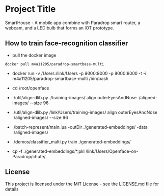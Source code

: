 # Project Title
SmartHouse - A mobile app combine with Paradrop smart router, a webcam, and a LED bulb that forms an IOT prototype.

## How to train face-recognition classifier
+ pull the docker image
```
docker pull m4a11205/paradrop-smartbase-multi
```
+ docker run -v /Users:/link/Users -p 9000:9000 -p 8000:8000 -t -i m4a11205/paradrop-smartbase-multi /bin/bash

+ cd /root/openface

+ ./util/align-dlib.py ./training-images/ align outerEyesAndNose ./aligned-images/ --size 96

+ ./util/align-dlib.py /link/Users/training-images/ align outerEyesAndNose ./aligned-images/ --size 96

+ ./batch-represent/main.lua -outDir ./generated-embeddings/ -data ./aligned-images/

+ ./demos/classifier_multi.py train ./generated-embeddings/

+ cp -f ./generated-embeddings/*.pkl /link/Users/Openface-on-Paradrop/chute/.

## License
This project is licensed under the MIT License - see the [LICENSE.md](LICENSE.md) file for details
